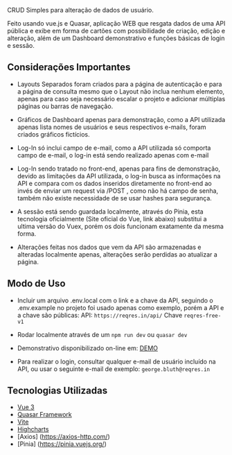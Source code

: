 CRUD Simples para alteração de dados de usuário.

Feito usando vue.js e Quasar, aplicação WEB que resgata dados de uma API pública e exibe em forma de cartões com possibilidade de criação, edição e alteração, além de um Dashboard demonstrativo e funções básicas de login e sessão.

## Considerações Importantes

- Layouts Separados foram criados para a página de autenticação e para a página de consulta mesmo que o Layout não inclua nenhum elemento, apenas para caso seja necessário escalar o projeto e adicionar múltiplas páginas ou barras de navegação.

- Gráficos de Dashboard apenas para demonstração, como a API utilizada apenas lista nomes de usuários e seus respectivos e-mails, foram criados gráficos fictícios.

- Log-In só inclui campo de e-mail, como a API utilizada só comporta campo de e-mail, o log-in está sendo realizado apenas com e-mail

- Log-In sendo tratado no front-end, apenas para fins de demonstração, devido as limitações da API utilizada, o log-in busca as informações na API e compara com os dados inseridos diretamente no front-end ao invés de enviar um request via /POST , como não há campo de senha, também não existe necessidade de se usar hashes para segurança.

- A sessão está sendo guardada localmente, através do Pinia, esta tecnologia oficialmente (Site oficial do Vue, link abaixo) substitui a ultima versão do Vuex, porém os dois funcionam exatamente da mesma forma.

- Alterações feitas nos dados que vem da API são armazenadas e alteradas localmente apenas, alterações serão perdidas ao atualizar a página.

## Modo de Uso

- Incluir um arquivo .env.local com o link e a chave da API, seguindo o .env.example no projeto foi usado apenas como exemplo, porém a API e a chave são públicas:
  API: `https://reqres.in/api/`
  Chave `reqres-free-v1`

- Rodar localmente através de um `npm run dev` ou `quasar dev`

- Demonstrativo disponibilizado on-line em: [DEMO](https://simple-crud-vue-quasar.vercel.app/#/login)

- Para realizar o login, consultar qualquer e-mail de usuário incluído na API, ou usar o seguinte e-mail de exemplo: `george.bluth@reqres.in`

## Tecnologias Utilizadas

- [Vue 3](https://vuejs.org/)
- [Quasar Framework](https://quasar.dev/)
- [Vite](https://vitejs.dev/)
- [Highcharts](https://www.highcharts.com/)
- [Axios] (https://axios-http.com/)
- [Pinia] (https://pinia.vuejs.org/)
